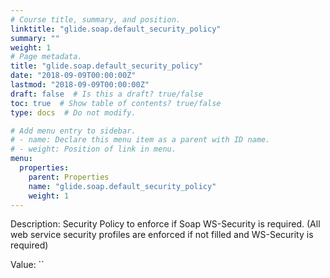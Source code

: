 ```yaml
---
# Course title, summary, and position.
linktitle: "glide.soap.default_security_policy"
summary: ""
weight: 1
# Page metadata.
title: "glide.soap.default_security_policy"
date: "2018-09-09T00:00:00Z"
lastmod: "2018-09-09T00:00:00Z"
draft: false  # Is this a draft? true/false
toc: true  # Show table of contents? true/false
type: docs  # Do not modify.

# Add menu entry to sidebar.
# - name: Declare this menu item as a parent with ID name.
# - weight: Position of link in menu.
menu:
  properties:
    parent: Properties
    name: "glide.soap.default_security_policy"
    weight: 1
---
```


Description: Security Policy to enforce if Soap WS-Security is required. (All web service security profiles are enforced if not filled and WS-Security is required)


Value: ``